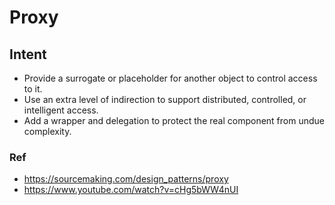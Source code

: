 # Proxy

## Intent

- Provide a surrogate or placeholder for another object to control access to it.
- Use an extra level of indirection to support distributed, controlled, or intelligent access.
- Add a wrapper and delegation to protect the real component from undue complexity.

### Ref

- https://sourcemaking.com/design_patterns/proxy
- https://www.youtube.com/watch?v=cHg5bWW4nUI
